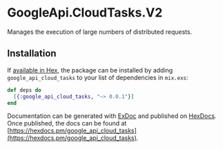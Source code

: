 # GoogleApi.CloudTasks.V2

Manages the execution of large numbers of distributed requests.

## Installation

If [available in Hex](https://hex.pm/docs/publish), the package can be installed
by adding `google_api_cloud_tasks` to your list of dependencies in `mix.exs`:

```elixir
def deps do
  [{:google_api_cloud_tasks, "~> 0.0.1"}]
end
```

Documentation can be generated with [ExDoc](https://github.com/elixir-lang/ex_doc)
and published on [HexDocs](https://hexdocs.pm). Once published, the docs can
be found at [https://hexdocs.pm/google_api_cloud_tasks](https://hexdocs.pm/google_api_cloud_tasks).
